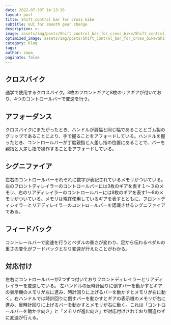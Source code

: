 ```yaml
---
date: 2022-07-30T 14:13:26
layout: post
title: Shift control bar for cross bike
subtitle: GUI for smooth gear change
description: >-
image: assets/img/posts/Shift_control_bar_for_cross_bike/Shift_control_bar_for_cross_bike.png
optimized_image: assets/img/posts/Shift_control_bar_for_cross_bike/Shift_control_bar_for_cross_bike_resized_thumbnail.png
category: blog
tags: 
author: zawa
paginate: false
---
```


## クロスバイク

通学で使用するクロスバイク。3枚のフロントギアと8枚のリアギアが付いており、4つのコントロールバーで変速を行う。

## アフォーダンス

クロスバイクにまたがったとき、ハンドルが肩幅と同じ幅であることとゴム製のグリップであることにより、手で握ることをアフォードしている。ハンドルを握ったとき、コントロールバーが丁度親指と人差し指の位置にあることで、バーを親指と人差し指で操作することをアフォードしている。

## シグニファイア

左右のコントロールバーそれぞれに数字が表記されているメモリがついている。左のフロントディレイラーのコントロールバーには3枚のギアを表す１～３のメモリ、右のリアディレイラーのコントロールバーには8枚のギアを表す1～8のメモリがついている。メモリは現在使用しているギアを表すとともに、フロントディレイラーとリアディレイラーのコントロールバーを認識させるシグニファイアである。

## フィードバック

コントレールバーで変速を行うとペダルの重さが変わり、足から伝わるペダルの重さの変化がフードバックとなり変速が行えたことがわかる。

## 対応付け

左右にコントロールバーが2つずつ付いておりフロントディレイラーとリアディレイラーを変速している。
左ハンドルの反時計回りに倒すバーを動かすとギアの表示機のメモリが左に進み、時計回りに上げるバーを動かすとメモリが右に動く。右ハンドルでは時計回りに倒すバーを動かすとギアの表示機のメモリが右に進み、反時計回りに上げるバーを動かすとメモリが右に動く。これは「コントロールバーを動かす向き」と「メモリが進む向き」が対応付けされており間違わずに変速が行える。